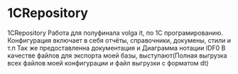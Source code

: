 # 1CRepository
1CRepository
Работа для полуфинала volga it, по 1С програмированию. Конфигурация включает в себя отчёты, справочники, докумены, стили и т.п
Так же предоставленна документация и Диаграмма нотации IDF0
В качестве файлов для экспорта моей базы, выступают(Полная выгрузка всех файлов моей конфигурации и файл выгрузки с форматом dt)
